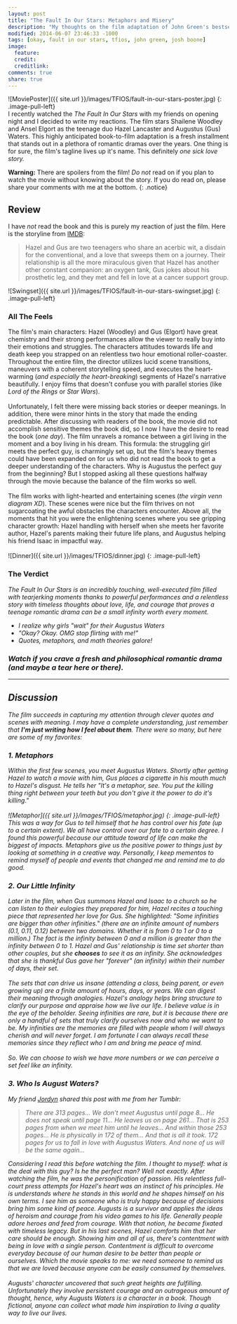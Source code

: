```yaml
---
layout: post
title: "The Fault In Our Stars: Metaphors and Misery"
description: "My thoughts on the film adaptation of John Green's bestseller."
modified: 2014-06-07 23:46:33 -1000
tags: [okay, fault in our stars, tfios, john green, josh boone]
image:
  feature: 
  credit: 
  creditlink: 
comments: true
share: true
---
```

<!-- Table of Contents
<section id="table-of-contents" class ="toc">
  <header>
    <h3>Contents</h3>
  </header>
<div id="drawer" markdown="1">
*  Auto generated table of contents
{:toc}
</div>
</section> 
-->

![MoviePoster]({{ site.url }}/images/TFIOS/fault-in-our-stars-poster.jpg)
{: .image-pull-left}
<br>
I recently watched the *The Fault In Our Stars* with my friends on opening night and I decided to write my reactions. The film stars Shailene Woodley and Ansel Elgort as the teenage duo Hazel Lancaster and Augustus (Gus) Waters. This highly anticipated book-to-film adaptation is a fresh installment that stands out in a plethora of romantic dramas over the years. One thing is for sure, the film's tagline lives up it's name. This definitely *one sick love story.*


**Warning:** There are spoilers from the film! *Do not* read on if you plan to watch the movie without knowing about the story. If you do read on, please share your comments with me at the bottom.
{: .notice}

## Review 

I have *not* read the book and this is purely my reaction of just the film. Here is the storyline from [IMDB](http://www.imdb.com/title/tt2582846/):

> Hazel and Gus are two teenagers who share an acerbic wit, a disdain for the conventional, and a love that sweeps them on a journey. Their relationship is all the more miraculous given that Hazel has another other constant companion: an oxygen tank, Gus jokes about his prosthetic leg, and they met and fell in love at a cancer support group.

![Swingset]({{ site.url }}/images/TFIOS/fault-in-our-stars-swingset.jpg)
{: .image-pull-left}

### All The Feels

The film's main characters: Hazel (Woodley) and Gus (Elgort) have great chemistry and their strong performances allow the viewer to really buy into their emotions and struggles. The characters attitudes towards life and death keep you strapped on an relentless two hour emotional roller-coaster. Throughout the entire film, the director utilizes lucid scene transitions, maneuvers with a coherent storytelling speed,  and executes the heart-warming (*and especially the heart-breaking*) segments of Hazel's narrative beautifully. I enjoy films that doesn't confuse you with parallel stories (like *Lord of the Rings* or *Star Wars*). 
<br><br>
Unfortunately, I felt there were missing back stories or deeper meanings. In addition, there were minor hints in the story that made the ending predictable. After discussing with readers of the book, the movie did not accomplish sensitive themes the book did, so I now I have the desire to read the book (*one day*). The film unravels a romance between a girl living in the moment and a boy living in his dream. This formula: the struggling girl meets the perfect guy, is charmingly set up, but the film's heavy themes could have been expanded on for us who did not read the book to get a deeper understanding of the characters. Why is Augustus the perfect guy from the beginning? But I stopped asking all these questions halfway through the movie because the balance of the film works so well.
<br><br>
The film works with light-hearted and entertaining scenes (*the virgin venn diagram XD*). These scenes were nice but the film thrives on not sugarcoating the awful obstacles the characters encounter. Above all, the moments that hit you were the enlightening scenes where you see gripping character growth: Hazel handling with herself when she meets her favorite author, Hazel's parents making their future life plans, and Augustus helping his friend Isaac in impactful way.
<br><br>
![Dinner]({{ site.url }}/images/TFIOS/dinner.jpg)
{: .image-pull-left}

### The Verdict

<i> The Fault In Our Stars is an incredibly touching,  well-executed film filled with tearjerking moments thanks to powerful performances and a relentless story with timeless thoughts about love, life, and courage that proves a teenage romantic drama can be a small infinity worth every moment.

* I realize why girls "wait" for their Augustus Waters 
* "Okay? Okay. OMG stop flirting with me!" 
* Quotes, metaphors, and math theories galore!

### Watch if you crave a fresh and philosophical romantic drama (and maybe a tear here or there).

---

## Discussion

The film succeeds in capturing my attention through clever quotes and scenes with meaning. I may have a complete understanding, just remember that **I'm just writing how I feel about them**. There were so many, but here are some of my favorites:

### 1. Metaphors
Within the first few scenes, you meet Augustus Waters. Shortly after getting Hazel to watch a movie with him, Gus places a cigarette in his mouth much to Hazel's disgust. He tells her *"It's a metaphor, see. You put the killing thing right between your teeth but you don't give it the power to do it's killing."*
<br><br>
![Metaphor]({{ site.url }}/images/TFIOS/metaphor.jpg)
{: .image-pull-left}
<br>
This was a way for Gus to tell himself that he has control over his fate (up to a certain extent). We all have control over our fate to a certain degree. I found this powerful because our attitude toward of life can make the biggest of impacts. Metaphors give us the positive power to things just by looking at something in a creative way. Personally, I keep mementos to remind myself of people and events that changed me and remind me to do good. 

### 2. Our Little Infinity

Later in the film, when Gus summons Hazel and Isaac to a church so he can listen to their eulogies they prepared for him, Hazel recites a touching piece that represented her love for Gus. She highlighted: *"Some infinities are bigger than other infinities."* (there are an infinite amount of numbers (0.1, 0.11, 0.12) between two domains. Whether it is from 0 to 1 or 0 to a million.) The fact is the infinity between 0 and a million is greater than the infinity between  0 to 1. Hazel and Gus' relationship is time set shorter than other couples, but she **chooses** to see it as an infinity. She acknowledges that she is thankful Gus gave her "forever" (an infinity) within their number of days, their set.
<br><br>
The sets that can drive us insane *(attending a class, being parent, or even growing up)* are a finite amount of hours, days, or years. We can digest their meaning through analogies. Hazel's analogy helps bring structure to *clarify our purpose* and *appraise how we live our life*. I believe value is in the eye of the beholder. Seeing infinities are rare, but it is because there are only a handful of sets that truly clarify ourselves now and who we want to be.  My infinities are the memories are filled with people whom I will always cherish and will never forget. I am fortunate I can always recall these memories since they reflect who I am and bring me peace of mind. 
<br><br>
So. We can choose to wish we have more numbers or we can perceive a set feel like an infinity. 

### 3. Who Is August Waters?

My friend [Jordyn](http://jordynchung.tumblr.com) shared this post with me from her Tumblr:

> There are 313 pages... We don't meet Augustus until page 8... He does not speak until page 11... He leaves us on page 261... That is 253 pages from when we meet him until he leaves... And within those 253 pages... He is physically in 172 of them... And that is all it took. 172 pages for us to fall in love with Augustus Waters. And none of us will be the same again...

Considering I read this before watching the film. I thought to myself: *what is the deal with this guy?* Is he the *perfect* man? Well not exactly. After watching the film, he was the personification of passion. His relentless full-court press attempts for Hazel's heart was an instinct of his principles. He is understands where he stands in this world and he shapes himself on his own terms. I see him as someone who is truly happy because of decisions bring him some kind of peace. Augusts is a survivor and applies the ideas of heroism and courage from his video games to his life. Generally people adore heroes and feed from courage. With that notion, he became fixated with timeless legacy. But in his last scenes, Hazel comforts him that her care should be enough. Showing him and all of us, there's contentment with being in love with a single person. Contentment is difficult to overcome everyday because of our human desire to be better than people or ourselves. Which the movie speaks to me: we need someone to remind us that we are loved because anyone can be easily consumed by themselves.
<br><br>
Augusts' character uncovered that such great heights are fulfilling. Unfortunately they involve persistent courage and an outrageous amount of thought, hence, why Augusts Waters is a character in a book. Though fictional, anyone can collect what made him inspiration to living a quality way to live our lives.


